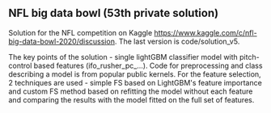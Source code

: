 ## NFL big data bowl (53th private solution)
Solution for the NFL competition on Kaggle https://www.kaggle.com/c/nfl-big-data-bowl-2020/discussion. The last version is code/solution_v5. 

The key points of the solution - single lightGBM classifier model with pitch-control based features (ifo_rusher_pc_...). Code for preprocessing and class describing a model is from popular public kernels. For the feature selection, 2 techniques are used - simple FS based on LightGBM's feature importance and custom FS method based on refitting the model without each feature and comparing the results with the model fitted on the full set of features.   
